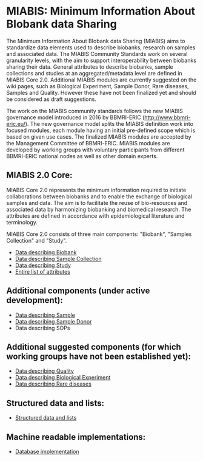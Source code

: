 # MIABIS: Minimum Information About BIobank data Sharing

The Minimum Information About BIobank data Sharing (MIABIS) aims to standardize data elements used to describe biobanks, research on samples and associated data. The MIABIS Community Standards work on several granularity levels, with the aim to support interoperability between biobanks sharing their data. 
General attributes to describe biobanks, sample collections and studies at an aggregated/metadata level are defined in MIABIS Core 2.0. Additional MIABIS modules are currently suggested on the wiki pages, such as Biological Experiment, Sample Donor, Rare diseases, Samples and Quality. However these have not been finalized yet and should be considered as draft suggestions. 

The work on the MIABIS community standards follows the new MIABIS governance model introduced in 2016 by BBMRI-ERIC (http://www.bbmri-eric.eu/). The new governance model splits the MIABIS definition work into focused modules, each module having an initial pre-defined scope which is based on given use cases. The finalized MIABIS modules are accepted by the Management Committee of BBMRI-ERIC. MIABIS modules are developed by working groups with voluntary participants from different BBMRI-ERIC national nodes as well as other domain experts. 

## MIABIS 2.0 Core:
MIABIS Core 2.0 represents the minimum information required to initiate collaborations between biobanks and to enable the exchange of biological samples and data. The aim is to facilitate the reuse of bio-resources and associated data by harmonizing biobanking and biomedical research. The attributes are defined in accordance with epidemiological literature and terminology.

MIABIS Core 2.0 consists of three main components: "Biobank", "Samples Collection" and "Study". 

* [Data describing Biobank](https://github.com/MIABIS/miabis/wiki/Data-describing-Biobank)
* [Data describing Sample Collection](https://github.com/MIABIS/miabis/wiki/Data-describing-Sample-Collection)
* [Data describing Study](https://github.com/MIABIS/miabis/wiki/Data-describing-Study)
* [Entire list of attributes](https://github.com/MIABIS/miabis/wiki/Entire-list-of-attributes)

## Additional components (under active development):
* [Data describing Sample](https://github.com/MIABIS/miabis/wiki/Data-describing-Sample)
* [Data describing Sample Donor](https://github.com/MIABIS/miabis/wiki/Data-describing-Sample-Donor)
* Data describing SOPs

## Additional suggested components (for which working groups have not been established yet):
* [Data describing Quality](https://github.com/MIABIS/miabis/wiki/Data-describing-Sample-Quality)
* [Data describing Biological Experiment](https://github.com/MIABIS/miabis/wiki/Data-describing-Biological-Experiment)
* [Data describing Rare diseases](https://github.com/MIABIS/miabis/wiki/Data-describing-Rare-Diseases)

## Structured data and lists:

* [Structured data and lists](https://github.com/MIABIS/miabis/wiki/Structured-data-and-lists)

## Machine readable implementations:

* [Database implementation](https://github.com/MIABIS/miabis/wiki/Database-implementation)